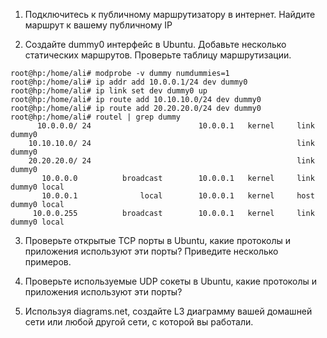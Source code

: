 1. Подключитесь к публичному маршрутизатору в интернет. Найдите маршрут к вашему публичному IP

2. Создайте dummy0 интерфейс в Ubuntu. Добавьте несколько статических маршрутов. Проверьте таблицу маршрутизации.
```
root@hp:/home/ali# modprobe -v dummy numdummies=1
root@hp:/home/ali# ip addr add 10.0.0.1/24 dev dummy0
root@hp:/home/ali# ip link set dev dummy0 up
root@hp:/home/ali# ip route add 10.10.10.0/24 dev dummy0
root@hp:/home/ali# ip route add 20.20.20.0/24 dev dummy0
root@hp:/home/ali# routel | grep dummy
      10.0.0.0/ 24                        10.0.0.1   kernel     link dummy0 
    10.10.10.0/ 24                                              link dummy0 
    20.20.20.0/ 24                                              link dummy0 
       10.0.0.0          broadcast        10.0.0.1   kernel     link dummy0 local
       10.0.0.1              local        10.0.0.1   kernel     host dummy0 local
     10.0.0.255          broadcast        10.0.0.1   kernel     link dummy0 local
```
3. Проверьте открытые TCP порты в Ubuntu, какие протоколы и приложения используют эти порты? Приведите несколько примеров.

4. Проверьте используемые UDP сокеты в Ubuntu, какие протоколы и приложения используют эти порты?

5. Используя diagrams.net, создайте L3 диаграмму вашей домашней сети или любой другой сети, с которой вы работали.
